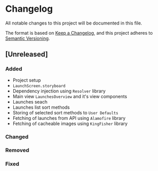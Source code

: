 # Changelog
All notable changes to this project will be documented in this file.

The format is based on [Keep a Changelog](https://keepachangelog.com/en/1.0.0/),
and this project adheres to [Semantic Versioning](https://semver.org/spec/v2.0.0.html).

## [Unreleased]

### Added
- Project setup
- `LaunchScreen.storyboard`
- Dependency injection using `Resolver` library
- Main view `LaunchesOverview` and it's view components
- Launches seach
- Launches list sort methods
- Storing of selected sort methods to `User Defaults`
- Fetching of launches from API using `Alamofire` library
- Fetching of cacheable images using `KingFisher` library

### Changed

### Removed

### Fixed


